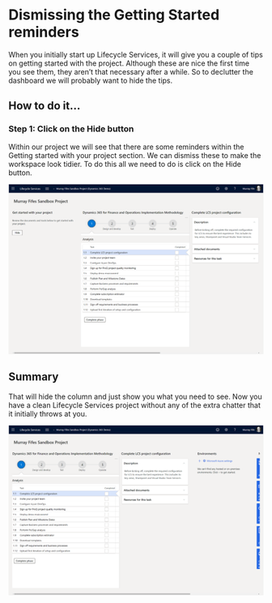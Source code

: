 ﻿# Dismissing the Getting Started reminders
When you initially start up Lifecycle Services, it will give you a couple of tips on getting started with the project.  Although these are nice the first time you see them, they aren’t that necessary after a while.  So to declutter the dashboard we will probably want to hide the tips.

## How to do it…

### Step 1: Click on the Hide button
Within our project we will see that there are some reminders within the Getting started with your project section.
We can dismiss these to make the workspace look tidier.
To do this all we need to do is click on the Hide button.

![Within our project we will see that there are some reminders within the Getting started with your project section.](images/image_1.png)

## Summary

That will hide the column and just show you what you need to see.
Now you have a clean Lifecycle Services project without any of the extra chatter that it initially throws at you.

![](images/image_2.png)

